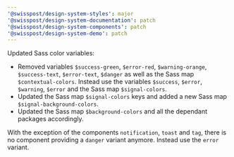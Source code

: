 ```yaml
---
'@swisspost/design-system-styles': major
'@swisspost/design-system-documentation': patch
'@swisspost/design-system-components': patch
'@swisspost/design-system-demo': patch
---
```


Updated Sass color variables:
- Removed variables `$success-green`, `$error-red`, `$warning-orange`, `$success-text`, `$error-text`, `$danger` as well as the Sass map `$contextual-colors`.
  Instead use the variables `$success`, `$error`, `$warning`, `$error` and the Sass map `$signal-colors`.
- Updated the Sass map `$signal-colors` keys and added a new Sass map `$signal-background-colors`.
- Updated the Sass map `$background-colors` and all the dependant packages accordingly.

With the exception of the components `notification`, `toast` and `tag`, there is no component providing a `danger` variant anymore. Instead use the `error` variant.
